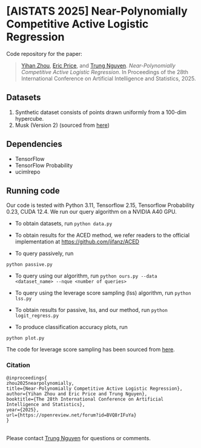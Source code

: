 # [AISTATS 2025] Near-Polynomially Competitive Active Logistic Regression
Code repository for the paper:

> <a href="https://joeyandbluewhale.github.io/">Yihan Zhou</a>, <a href="https://www.cs.utexas.edu/~ecprice/">Eric Price</a>, and <a href="https://trung6.github.io/">Trung Nguyen</a>. <em>Near-Polynomially Competitive Active Logistic Regression</em>. In Proceedings of the 28th International Conference on Artificial Intelligence and Statistics, 2025.

## Datasets
<ol>
<li>Synthetic dataset consists of points drawn uniformly from a 100-dim hypercube.</li>
<li>Musk (Version 2) (sourced from <a href="https://archive.ics.uci.edu/dataset/75/musk+version+2">here</a>)</li>
</ol>

## Dependencies
- TensorFlow
- TensorFlow Probability
- ucimlrepo

## Running code
Our code is tested with Python 3.11, Tensorflow 2.15, Tensorflow Probability 0.23, CUDA 12.4. We run our query algorithm on a NVIDIA A40 GPU.
- To obtain datasets, run
```python data.py```

- To obtain results for the ACED method, we refer readers to the official implementation at https://github.com/jifanz/ACED

- To query passively, run
```
python passive.py
```

- To query using our algorithm, run
`python ours.py --data <dataset_name> --nque <number of queries>`

- To query using the leverage score sampling (lss) algorithm, run
`python lss.py`

- To obtain results for passive, lss, and our method, run
`python logit_regress.py`

- To produce classification accuracy plots, run
```
python plot.py
```

The code for leverage score sampling has been sourced from <a href="https://github.com/AgnivaC/SubsampledLogisticRegression">here</a>.

### Citation

```
@inproceedings{
zhou2025nearpolynomially,
title={Near-Polynomially Competitive Active Logistic Regression},
author={Yihan Zhou and Eric Price and Trung Nguyen},
booktitle={The 28th International Conference on Artificial Intelligence and Statistics},
year={2025},
url={https://openreview.net/forum?id=BVQ8rIFuYa}
}
```


</br>
Please contact <a href="https://trung6.github.io/">Trung Nguyen</a> for questions or comments.